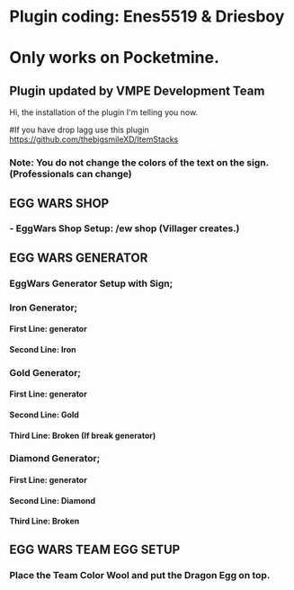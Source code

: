 # Plugin coding: Enes5519 & Driesboy
# Only works on Pocketmine.


## Plugin updated by VMPE Development Team

Hi, the installation of the plugin I'm telling you now.
 
#If you have drop lagg use this plugin https://github.com/thebigsmileXD/ItemStacks

### Note: You do not change the colors of the text on the sign. (Professionals can change)

## EGG WARS SHOP
### - EggWars Shop Setup: /ew shop (Villager creates.)

## EGG WARS GENERATOR
### EggWars Generator Setup with Sign;

### Iron Generator;
#### First Line: generator
#### Second Line: Iron

### Gold Generator;
#### First Line: generator
#### Second Line: Gold
#### Third Line: Broken (If break generator)

### Diamond Generator;
#### First Line: generator
#### Second Line: Diamond
#### Third Line: Broken

## EGG WARS TEAM EGG SETUP
### Place the Team Color Wool and put the Dragon Egg on top.
